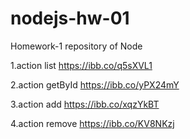 # nodejs-hw-01

Homework-1 repository of Node

1.action list
https://ibb.co/q5sXVL1

2.action getById
https://ibb.co/yPX24mY

3.action add
https://ibb.co/xqzYkBT

4.action remove
https://ibb.co/KV8NKzj
